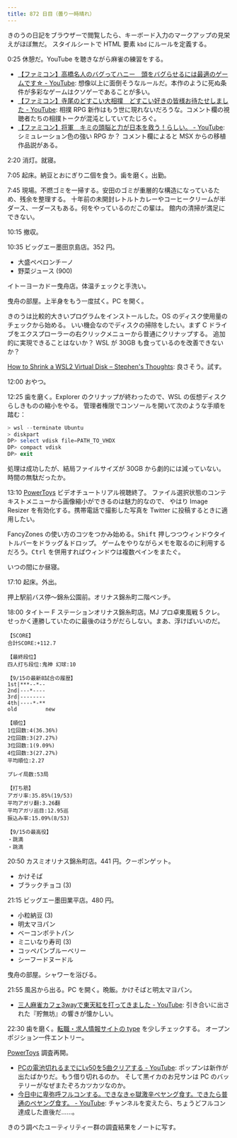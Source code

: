 ```yaml
---
title: 872 日目（曇り一時晴れ）
---
```


きのうの日記をブラウザーで閲覧したら、キーボード入力のマークアップの見栄えがほぼ無だ。
スタイルシートで HTML 要素 `kbd` にルールを定義する。

0:25 休憩だ。YouTube を聴きながら麻雀の練習をする。

* [【ファミコン】高橋名人のバグってハニー　頭をバグらせるには最適のゲームです☆ - YouTube](https://www.youtube.com/watch?v=t0BK7Z_AxfA):
  想像以上に面倒そうなルールだ。本作のように死ぬ条件が多彩なゲームはクソゲーであることが多い。
* [【ファミコン】寺尾のどすこい大相撲　どすこい好きの皆様お待たせしました - YouTube](https://www.youtube.com/watch?v=5qtlsrILcJU):
  相撲 RPG 新作はもう世に現れないだろうな。コメント欄の視聴者たちの相撲トークが混沌としていてたじろぐ。
* [【ファミコン】将軍　キミの頭脳と力が日本を救う！らしい。 - YouTube](https://www.youtube.com/watch?v=yuegb9NhFEc):
  シミュレーション色の強い RPG か？ コメント欄によると MSX からの移植作品説がある。

2:20 消灯。就寝。

7:05 起床。納豆とおにぎり二個を食う。歯を磨く。出勤。

7:45 現場。不燃ゴミを一掃する。安田のゴミが重層的な構造になっているため、残余を整理する。
十年前の未開封レトルトカレーやコーヒークリームが半ダース、一ダースもある。何をやっているのだこの輩は。
館内の清掃が満足にできない。

10:15 撤収。

10:35 ビッグエー墨田京島店。352 円。

* 大盛ペペロンチーノ
* 野菜ジュース (900)

イトーヨーカドー曳舟店。体温チェックと手洗い。

曳舟の部屋。上半身をもう一度拭く。PC を開く。

きのうは比較的大きいプログラムをインストールした。OS のディスク使用量のチェックから始める。
いい機会なのでディスクの掃除をしたい。まず C ドライブをエクスプローラーの右クリックメニューから普通にクリナップする。
追加的に実現できることはないか？ WSL が 30GB も食っているのを改善できないか？

[How to Shrink a WSL2 Virtual Disk – Stephen's Thoughts](https://stephenreescarter.net/how-to-shrink-a-wsl2-virtual-disk/):
良さそう。試す。

12:00 おやつ。

12:25 歯を磨く。Explorer のクリナップが終わったので、WSL の仮想ディスクらしきものの縮小をやる。
管理者権限でコンソールを開いて次のような手順を踏む：

```powershell
> wsl --terminate Ubuntu
> diskpart
DP> select vdisk file=PATH_TO_VHDX
DP> compact vdisk
DP> exit
```

処理は成功したが、結局ファイルサイズが 30GB から劇的には減っていない。時間の無駄だったか。

13:10 [PowerToys] ビデオチュートリアル視聴終了。
ファイル選択状態のコンテキストメニューから画像縮小ができるのは魅力的なので、
やはり Image Resizer を有効化する。携帯電話で撮影した写真を Twitter に投稿するときに適用したい。

FancyZones の使い方のコツをつかみ始める。<kbd>Shift</kbd> 押しつつウィンドウタイトルバーをドラッグ＆ドロップ。
ゲームをやりながらメモを取るのに利用するだろう。<kbd>Ctrl</kbd> を併用すればウィンドウは複数ペインをまたぐ。

いつの間にか昼寝。

17:10 起床。外出。

押上駅前バス停～錦糸公園前。オリナス錦糸町二階ベンチ。

18:00 タイトー F ステーションオリナス錦糸町店。MJ プロ卓東風戦 5 クレ。
せっかく連勝していたのに最後のほうがだらしない。まあ、浮けばいいのだ。

```text
【SCORE】
合計SCORE:+112.7

【最終段位】
四人打ち段位:鬼神 幻球:10

【9/15の最新8試合の履歴】
1st|***--*--
2nd|---*----
3rd|--------
4th|----*-**
old         new

【順位】
1位回数:4(36.36%)
2位回数:3(27.27%)
3位回数:1(9.09%)
4位回数:3(27.27%)
平均順位:2.27

プレイ局数:53局

【打ち筋】
アガリ率:35.85%(19/53)
平均アガリ翻:3.26翻
平均アガリ巡目:12.95巡
振込み率:15.09%(8/53)

【9/15の最高役】
・跳満
・跳満
```

20:50 カスミオリナス錦糸町店。441 円。クーポンゲット。

* かけそば
* ブラックチョコ (3)

21:15 ビッグエー墨田業平店。480 円。

* 小粒納豆 (3)
* 明太マヨパン
* ベーコンポテトパン
* ミニいなり寿司 (3)
* コッペパンブルーベリー
* シーフードヌードル

曳舟の部屋。シャワーを浴びる。

21:55 風呂から出る。PC を開く。晩飯。かけそばと明太マヨパン。

* [三人麻雀カフェ3wayで東天紅を打ってきました - YouTube](https://www.youtube.com/watch?v=zAXygu4BgYI):
  引き合いに出された『貯無坊』の響きが懐かしい。

22:30 歯を磨く。[転職・求人情報サイトの type](https://type.jp/) を少しチェックする。
オープンポジション一件エントリー。

[PowerToys] 調査再開。

* [PCの電池切れるまでにLv50を5曲クリアする - YouTube](https://www.youtube.com/watch?v=Yd-LyvMTzaY):
  ポップンは新作が出たばかりだ。もう借り切れるのか。
  そして黒イカのお兄サンは PC のバッテリーがなぜまたぞろカツカツなのか。
* [今日中に卑弥呼フルコンする。できなきゃ獄激辛ペヤング食す。できたら普通のペヤング食す。 - YouTube](https://www.youtube.com/watch?v=QJ5wXeA_Jbs):
  チャンネルを変えたら、ちょうどフルコン達成した直後だ……。

きのう調べたユーティリティー群の調査結果をノートに写す。

[PowerToys]: https://github.com/microsoft/PowerToys
